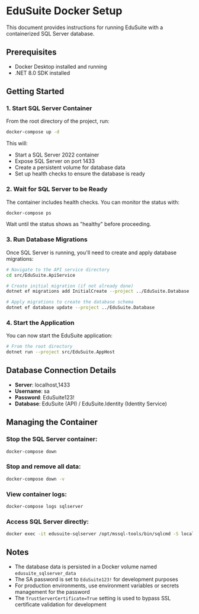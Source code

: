 # EduSuite Docker Setup

This document provides instructions for running EduSuite with a containerized SQL Server database.

## Prerequisites

- Docker Desktop installed and running
- .NET 8.0 SDK installed

## Getting Started

### 1. Start SQL Server Container

From the root directory of the project, run:

```bash
docker-compose up -d
```

This will:
- Start a SQL Server 2022 container
- Expose SQL Server on port 1433
- Create a persistent volume for database data
- Set up health checks to ensure the database is ready

### 2. Wait for SQL Server to be Ready

The container includes health checks. You can monitor the status with:

```bash
docker-compose ps
```

Wait until the status shows as "healthy" before proceeding.

### 3. Run Database Migrations

Once SQL Server is running, you'll need to create and apply database migrations:

```bash
# Navigate to the API service directory
cd src/EduSuite.ApiService

# Create initial migration (if not already done)
dotnet ef migrations add InitialCreate --project ../EduSuite.Database

# Apply migrations to create the database schema
dotnet ef database update --project ../EduSuite.Database
```

### 4. Start the Application

You can now start the EduSuite application:

```bash
# From the root directory
dotnet run --project src/EduSuite.AppHost
```

## Database Connection Details

- **Server**: localhost,1433
- **Username**: sa
- **Password**: EduSuite123!
- **Database**: EduSuite (API) / EduSuite.Identity (Identity Service)

## Managing the Container

### Stop the SQL Server container:
```bash
docker-compose down
```

### Stop and remove all data:
```bash
docker-compose down -v
```

### View container logs:
```bash
docker-compose logs sqlserver
```

### Access SQL Server directly:
```bash
docker exec -it edusuite-sqlserver /opt/mssql-tools/bin/sqlcmd -S localhost -U sa -P 'EduSuite123!'
```

## Notes

- The database data is persisted in a Docker volume named `edusuite_sqlserver_data`
- The SA password is set to `EduSuite123!` for development purposes
- For production environments, use environment variables or secrets management for the password
- The `TrustServerCertificate=True` setting is used to bypass SSL certificate validation for development 